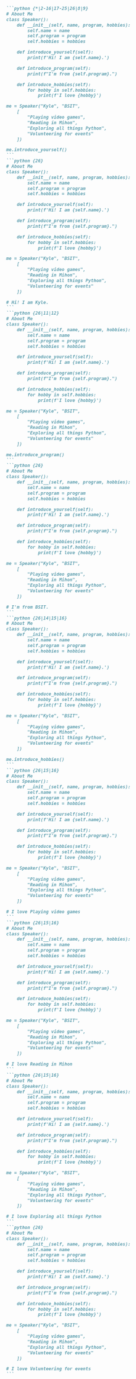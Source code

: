 ````md magic-move {lines: true}
```python {*|2-16|17-25|26|8|9}
# About Me
class Speaker():
    def __init__(self, name, program, hobbies):
        self.name = name
        self.program = program
        self.hobbies = hobbies

    def introduce_yourself(self):
        print(f'Hi! I am {self.name}.')

    def introduce_program(self):
        print(f"I'm from {self.program}.")

    def introduce_hobbies(self):
        for hobby in self.hobbies:
            print(f'I love {hobby}')

me = Speaker("Kyle", "BSIT",
    [
        "Playing video games",
        "Reading in Mihon",
        "Exploring all things Python",
        "Volunteering for events"
    ])

me.introduce_yourself()
```
```python {26}
# About Me
class Speaker():
    def __init__(self, name, program, hobbies):
        self.name = name
        self.program = program
        self.hobbies = hobbies

    def introduce_yourself(self):
        print(f'Hi! I am {self.name}.')

    def introduce_program(self):
        print(f"I'm from {self.program}.")

    def introduce_hobbies(self):
        for hobby in self.hobbies:
            print(f'I love {hobby}')

me = Speaker("Kyle", "BSIT",
    [
        "Playing video games",
        "Reading in Mihon",
        "Exploring all things Python",
        "Volunteering for events"
    ])

# Hi! I am Kyle.
```
```python {26|11|12}
# About Me
class Speaker():
    def __init__(self, name, program, hobbies):
        self.name = name
        self.program = program
        self.hobbies = hobbies

    def introduce_yourself(self):
        print(f'Hi! I am {self.name}.')

    def introduce_program(self):
        print(f"I'm from {self.program}.")

    def introduce_hobbies(self):
        for hobby in self.hobbies:
            print(f'I love {hobby}')

me = Speaker("Kyle", "BSIT",
    [
        "Playing video games",
        "Reading in Mihon",
        "Exploring all things Python",
        "Volunteering for events"
    ])

me.introduce_program()
```
```python {26}
# About Me
class Speaker():
    def __init__(self, name, program, hobbies):
        self.name = name
        self.program = program
        self.hobbies = hobbies

    def introduce_yourself(self):
        print(f'Hi! I am {self.name}.')

    def introduce_program(self):
        print(f"I'm from {self.program}.")

    def introduce_hobbies(self):
        for hobby in self.hobbies:
            print(f'I love {hobby}')

me = Speaker("Kyle", "BSIT",
    [
        "Playing video games",
        "Reading in Mihon",
        "Exploring all things Python",
        "Volunteering for events"
    ])

# I'm from BSIT.
```
```python {26|14|15|16}
# About Me
class Speaker():
    def __init__(self, name, program, hobbies):
        self.name = name
        self.program = program
        self.hobbies = hobbies

    def introduce_yourself(self):
        print(f'Hi! I am {self.name}.')

    def introduce_program(self):
        print(f"I'm from {self.program}.")

    def introduce_hobbies(self):
        for hobby in self.hobbies:
            print(f'I love {hobby}')

me = Speaker("Kyle", "BSIT",
    [
        "Playing video games",
        "Reading in Mihon",
        "Exploring all things Python",
        "Volunteering for events"
    ])

me.introduce_hobbies()
```
```python {26|15|16}
# About Me
class Speaker():
    def __init__(self, name, program, hobbies):
        self.name = name
        self.program = program
        self.hobbies = hobbies

    def introduce_yourself(self):
        print(f'Hi! I am {self.name}.')

    def introduce_program(self):
        print(f"I'm from {self.program}.")

    def introduce_hobbies(self):
        for hobby in self.hobbies:
            print(f'I love {hobby}')

me = Speaker("Kyle", "BSIT",
    [
        "Playing video games",
        "Reading in Mihon",
        "Exploring all things Python",
        "Volunteering for events"
    ])

# I love Playing video games
```
```python {26|15|16}
# About Me
class Speaker():
    def __init__(self, name, program, hobbies):
        self.name = name
        self.program = program
        self.hobbies = hobbies

    def introduce_yourself(self):
        print(f'Hi! I am {self.name}.')

    def introduce_program(self):
        print(f"I'm from {self.program}.")

    def introduce_hobbies(self):
        for hobby in self.hobbies:
            print(f'I love {hobby}')

me = Speaker("Kyle", "BSIT",
    [
        "Playing video games",
        "Reading in Mihon",
        "Exploring all things Python",
        "Volunteering for events"
    ])

# I love Reading in Mihon
```
```python {26|15|16}
# About Me
class Speaker():
    def __init__(self, name, program, hobbies):
        self.name = name
        self.program = program
        self.hobbies = hobbies

    def introduce_yourself(self):
        print(f'Hi! I am {self.name}.')

    def introduce_program(self):
        print(f"I'm from {self.program}.")

    def introduce_hobbies(self):
        for hobby in self.hobbies:
            print(f'I love {hobby}')

me = Speaker("Kyle", "BSIT",
    [
        "Playing video games",
        "Reading in Mihon",
        "Exploring all things Python",
        "Volunteering for events"
    ])

# I love Exploring all things Python
```
```python {26}
# About Me
class Speaker():
    def __init__(self, name, program, hobbies):
        self.name = name
        self.program = program
        self.hobbies = hobbies

    def introduce_yourself(self):
        print(f'Hi! I am {self.name}.')

    def introduce_program(self):
        print(f"I'm from {self.program}.")

    def introduce_hobbies(self):
        for hobby in self.hobbies:
            print(f'I love {hobby}')

me = Speaker("Kyle", "BSIT",
    [
        "Playing video games",
        "Reading in Mihon",
        "Exploring all things Python",
        "Volunteering for events"
    ])

# I love Volunteering for events
```
````
